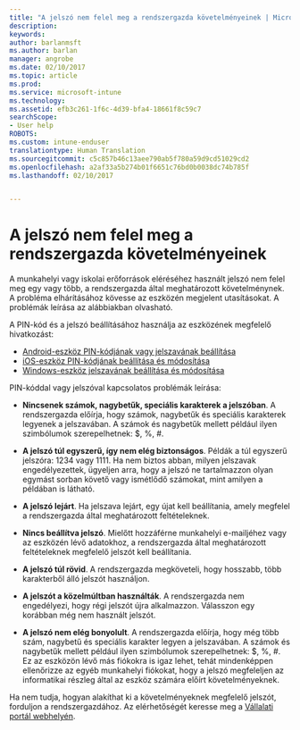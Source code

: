 ```yaml
---
title: "A jelszó nem felel meg a rendszergazda követelményeinek | Microsoft Docs"
description: 
keywords: 
author: barlanmsft
ms.author: barlan
manager: angrobe
ms.date: 02/10/2017
ms.topic: article
ms.prod: 
ms.service: microsoft-intune
ms.technology: 
ms.assetid: efb3c261-1f6c-4d39-bfa4-18661f8c59c7
searchScope:
- User help
ROBOTS: 
ms.custom: intune-enduser
translationtype: Human Translation
ms.sourcegitcommit: c5c857b46c13aee790ab5f780a59d9cd51029cd2
ms.openlocfilehash: a2af33a5b274b01f6651c76bd0b0038dc74b785f
ms.lasthandoff: 02/10/2017


---
```


# <a name="your-password-does-not-meet-your-it-admins-requirements"></a>A jelszó nem felel meg a rendszergazda követelményeinek

A munkahelyi vagy iskolai erőforrások eléréséhez használt jelszó nem felel meg egy vagy több, a rendszergazda által meghatározott követelménynek. A probléma elhárításához kövesse az eszközén megjelent utasításokat. A problémák leírása az alábbiakban olvasható.

A PIN-kód és a jelszó beállításához használja az eszközének megfelelő hivatkozást:

- [Android-eszköz PIN-kódjának vagy jelszavának beállítása](set-your-pin-or-password-android.md)
- [iOS-eszköz PIN-kódjának beállítása és módosítása](set-or-change-your-passcode-ios.md)
- [Windows-eszköz jelszavának beállítása és módosítása](set-or-change-your-password-windows.md)

PIN-kóddal vagy jelszóval kapcsolatos problémák leírása:

- **Nincsenek számok, nagybetűk, speciális karakterek a jelszóban**. A rendszergazda előírja, hogy számok, nagybetűk és speciális karakterek legyenek a jelszavában. A számok és nagybetűk mellett például ilyen szimbólumok szerepelhetnek: $, %, #.

- **A jelszó túl egyszerű, így nem elég biztonságos**. Példák a túl egyszerű jelszóra: 1234 vagy 1111. Ha nem biztos abban, milyen jelszavak engedélyezettek, ügyeljen arra, hogy a jelszó ne tartalmazzon olyan egymást sorban követő vagy ismétlődő számokat, mint amilyen a példában is látható.

- **A jelszó lejárt**. Ha jelszava lejárt, egy újat kell beállítania, amely megfelel a rendszergazda által meghatározott feltételeknek.

- **Nincs beállítva jelszó**. Mielőtt hozzáférne munkahelyi e-mailjéhez vagy az eszközén lévő adatokhoz, a rendszergazda által meghatározott feltételeknek megfelelő jelszót kell beállítania.

- **A jelszó túl rövid**. A rendszergazda megköveteli, hogy hosszabb, több karakterből álló jelszót használjon.

- **A jelszót a közelmúltban használták**. A rendszergazda nem engedélyezi, hogy régi jelszót újra alkalmazzon. Válasszon egy korábban még nem használt jelszót.

- **A jelszó nem elég bonyolult**. A rendszergazda előírja, hogy még több szám, nagybetű és speciális karakter legyen a jelszavában. A számok és nagybetűk mellett például ilyen szimbólumok szerepelhetnek: $, %, #. Ez az eszközön lévő más fiókokra is igaz lehet, tehát mindenképpen ellenőrizze az egyéb munkahelyi fiókokat, hogy a jelszó megfeleljen az informatikai részleg által az eszköz számára előírt követelményeknek.

Ha nem tudja, hogyan alakíthat ki a követelményeknek megfelelő jelszót, forduljon a rendszergazdához. Az elérhetőségét keresse meg a [Vállalati portál webhelyén](http://portal.manage.microsoft.com).

